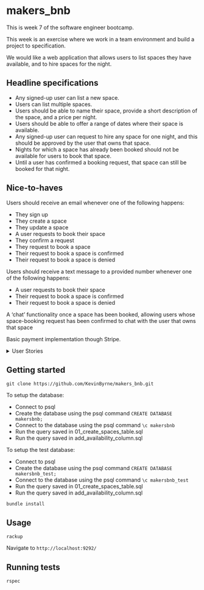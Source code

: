 # makers_bnb
This is week 7 of the software engineer bootcamp.

This week is an exercise where we work in a team environment and build a project to specification.

We would like a web application that allows users to list spaces they have available, and to hire spaces for the night.

## Headline specifications
* Any signed-up user can list a new space.
* Users can list multiple spaces.
* Users should be able to name their space, provide a short description of the space, and a price per night.
* Users should be able to offer a range of dates where their space is available.
* Any signed-up user can request to hire any space for one night, and this should be approved by the user that owns that space.
* Nights for which a space has already been booked should not be available for users to book that space.
* Until a user has confirmed a booking request, that space can still be booked for that night.
## Nice-to-haves
Users should receive an email whenever one of the following happens:
* They sign up
* They create a space
* They update a space
* A user requests to book their space
* They confirm a request
* They request to book a space
* Their request to book a space is confirmed
* Their request to book a space is denied

Users should receive a text message to a provided number whenever one of the following happens:
* A user requests to book their space
* Their request to book a space is confirmed
* Their request to book a space is denied

A ‘chat’ functionality once a space has been booked, allowing users whose space-booking request has been confirmed to chat with the user that owns that space

Basic payment implementation though Stripe.

 <details>
<summary>User Stories</summary>
<br>
As a prospective user,<br>
So that I can use the service,<br>
I want to be able to create an account by signing up to the service.<br>
<br>
As a signed up user,<br>
So that I can advertise my property,<br>
I want to be able to add my property to the website.<br>
<br>

As a user,<br>
In order to rent out more than one property,<br>
I want to be able to list multiple properties on the website.<br>
<br>
As a user,<br>
So that my property is easily identified,<br>
I want to be able to give my property a name.<br>
<br>
As a user,<br>
So that customers know about my property,<br>
I want to be able to give a short description of my property.<br>
<br>
As a user,<br>
So that customers know how much the fee is to hire,<br>
I want to be able to list a price per night.<br>
<br>
As an owner of a space<br>
To allow bookers to view up to date availability<br>
I want to be able to show a calendar of availability<br>
<br>
As a signed-up user<br>
To let an owner know I’m interested in hiring their space,<br>
I want to be able to send a request for any space for one night<br>
<br>
As an owner<br>
To know when someone is interested in booking my space<br>
I want to receive requests from signed-up users<br>
<br>
As an owner<br>
To have control over who stays in my space<br>
I want to approve bookings before they are confirmed<br>
<br>
As a MakersBnb user<br>
So that I know when a space is unavailable<br>
The dates when a space is unavailable should be displayed<br>
<br>
‌As a MakersBnb user<br>
So that I don’t try to double book a space<br>
Booked spaces should not be available to book<br>
<br>
‌As a MakersBnb host<br>
So that bookings for my space don’t overlap<br>
My space should be unavailable to other users for date range where it’s already been booked<br>
<br>
As a MakersBnb host<br>
So that booking requests are maximised<br>
My space should only be unlisted for a given date range when a booking has been confirmed<br>

</details>

## Getting started

```
git clone https://github.com/KevinByrne/makers_bnb.git
```

To setup the database:

* Connect to psql
* Create the database using the psql command `CREATE DATABASE makersbnb;`
* Connect to the database using the psql command `\c makersbnb`
* Run the query saved in 01_create_spaces_table.sql
* Run the query saved in add_availability_column.sql

To setup the test database:
* Connect to psql
* Create the database using the psql command `CREATE DATABASE makersbnb_test;`
* Connect to the database using the psql command `\c makersbnb_test`
* Run the query saved in 01_create_spaces_table.sql
* Run the query saved in add_availability_column.sql


```
bundle install
```

## Usage

```
rackup
```

Navigate to `http://localhost:9292/`

## Running tests

```
rspec
```
